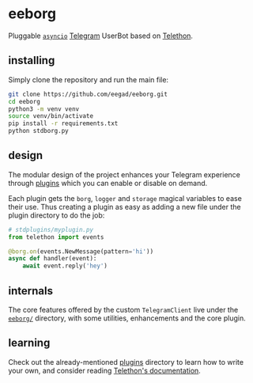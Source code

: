# eeborg

Pluggable [``asyncio``](https://docs.python.org/3/library/asyncio.html)
[Telegram](https://telegram.org) UserBot based on
[Telethon](https://github.com/LonamiWebs/Telethon).

## installing

Simply clone the repository and run the main file:
```sh
git clone https://github.com/eegad/eeborg.git
cd eeborg
python3 -m venv venv
source venv/bin/activate
pip install -r requirements.txt
python stdborg.py
```

## design

The modular design of the project enhances your Telegram experience
through [plugins](https://github.com/eegad/eeborg/tree/master/stdplugins)
which you can enable or disable on demand.

Each plugin gets the `borg`, `logger` and `storage` magical variables
to ease their use. Thus creating a plugin as easy as adding
a new file under the plugin directory to do the job:

```python
# stdplugins/myplugin.py
from telethon import events

@borg.on(events.NewMessage(pattern='hi'))
async def handler(event):
    await event.reply('hey')
```

## internals

The core features offered by the custom `TelegramClient` live under the
[`eeborg/`](https://github.com/eegad/eeborg/tree/master/uniborg)
directory, with some utilities, enhancements and the core plugin.

## learning

Check out the already-mentioned
[plugins](https://github.com/eegad/eeborg/tree/master/stdplugins)
directory to learn how to write your own, and consider reading
[Telethon's documentation](http://telethon.readthedocs.io/).
